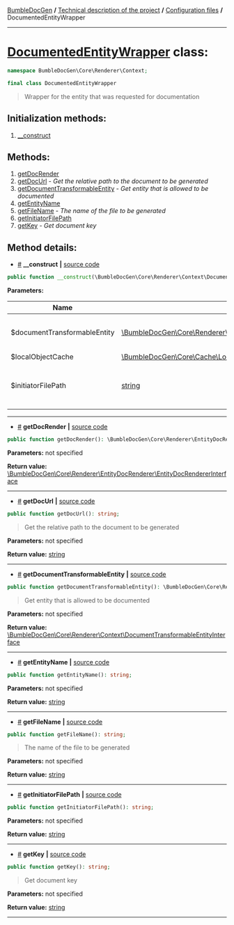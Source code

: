 <!-- {% raw %} -->
<embed> <a href="/docs/README.md">BumbleDocGen</a> <b>/</b> <a href="/docs/tech/readme.md">Technical description of the project</a> <b>/</b> <a href="/docs/tech/1.configuration/readme.md">Configuration files</a> <b>/</b> DocumentedEntityWrapper<hr> </embed>

<h1>
    <a href="https://github.com/bumble-tech/bumble-doc-gen/blob/master/src/Core/Renderer/Context/DocumentedEntityWrapper.php#L14">DocumentedEntityWrapper</a> class:
</h1>





```php
namespace BumbleDocGen\Core\Renderer\Context;

final class DocumentedEntityWrapper
```

<blockquote>Wrapper for the entity that was requested for documentation</blockquote>






<h2>Initialization methods:</h2>

<ol>
<li>
    <a href="#m-construct">__construct</a>
    </li>
</ol>

<h2>Methods:</h2>

<ol>
<li>
    <a href="#mgetdocrender">getDocRender</a>
    </li>
<li>
    <a href="#mgetdocurl">getDocUrl</a>
    - <i>Get the relative path to the document to be generated</i></li>
<li>
    <a href="#mgetdocumenttransformableentity">getDocumentTransformableEntity</a>
    - <i>Get entity that is allowed to be documented</i></li>
<li>
    <a href="#mgetentityname">getEntityName</a>
    </li>
<li>
    <a href="#mgetfilename">getFileName</a>
    - <i>The name of the file to be generated</i></li>
<li>
    <a href="#mgetinitiatorfilepath">getInitiatorFilePath</a>
    </li>
<li>
    <a href="#mgetkey">getKey</a>
    - <i>Get document key</i></li>
</ol>







<h2>Method details:</h2>

<div class='method_description-block'>

<ul>
<li><a name="m-construct" href="#m-construct">#</a>
 <b>__construct</b>
    <b>|</b> <a href="https://github.com/bumble-tech/bumble-doc-gen/blob/master/src/Core/Renderer/Context/DocumentedEntityWrapper.php#L20">source code</a></li>
</ul>

```php
public function __construct(\BumbleDocGen\Core\Renderer\Context\DocumentTransformableEntityInterface $documentTransformableEntity, \BumbleDocGen\Core\Cache\LocalCache\LocalObjectCache $localObjectCache, string $initiatorFilePath);
```



<b>Parameters:</b>

<table>
    <thead>
    <tr>
        <th>Name</th>
        <th>Type</th>
        <th>Description</th>
    </tr>
    </thead>
    <tbody>
            <tr>
            <td>$documentTransformableEntity</td>
            <td><a href='https://github.com/bumble-tech/bumble-doc-gen/blob/master/src/Core/Renderer/Context/DocumentTransformableEntityInterface.php'>\BumbleDocGen\Core\Renderer\Context\DocumentTransformableEntityInterface</a></td>
            <td>An entity that is allowed to be documented</td>
        </tr>
            <tr>
            <td>$localObjectCache</td>
            <td><a href='https://github.com/bumble-tech/bumble-doc-gen/blob/master/src/Core/Cache/LocalCache/LocalObjectCache.php'>\BumbleDocGen\Core\Cache\LocalCache\LocalObjectCache</a></td>
            <td>-</td>
        </tr>
            <tr>
            <td>$initiatorFilePath</td>
            <td><a href='https://www.php.net/manual/en/language.types.string.php'>string</a></td>
            <td>The file in which the documentation of the entity was requested</td>
        </tr>
        </tbody>
</table>



</div>
<hr>
<div class='method_description-block'>

<ul>
<li><a name="mgetdocrender" href="#mgetdocrender">#</a>
 <b>getDocRender</b>
    <b>|</b> <a href="https://github.com/bumble-tech/bumble-doc-gen/blob/master/src/Core/Renderer/Context/DocumentedEntityWrapper.php#L27">source code</a></li>
</ul>

```php
public function getDocRender(): \BumbleDocGen\Core\Renderer\EntityDocRenderer\EntityDocRendererInterface;
```



<b>Parameters:</b> not specified

<b>Return value:</b> <a href='https://github.com/bumble-tech/bumble-doc-gen/blob/master/src/Core/Renderer/EntityDocRenderer/EntityDocRendererInterface.php'>\BumbleDocGen\Core\Renderer\EntityDocRenderer\EntityDocRendererInterface</a>


</div>
<hr>
<div class='method_description-block'>

<ul>
<li><a name="mgetdocurl" href="#mgetdocurl">#</a>
 <b>getDocUrl</b>
    <b>|</b> <a href="https://github.com/bumble-tech/bumble-doc-gen/blob/master/src/Core/Renderer/Context/DocumentedEntityWrapper.php#L88">source code</a></li>
</ul>

```php
public function getDocUrl(): string;
```

<blockquote>Get the relative path to the document to be generated</blockquote>

<b>Parameters:</b> not specified

<b>Return value:</b> <a href='https://www.php.net/manual/en/language.types.string.php'>string</a>


</div>
<hr>
<div class='method_description-block'>

<ul>
<li><a name="mgetdocumenttransformableentity" href="#mgetdocumenttransformableentity">#</a>
 <b>getDocumentTransformableEntity</b>
    <b>|</b> <a href="https://github.com/bumble-tech/bumble-doc-gen/blob/master/src/Core/Renderer/Context/DocumentedEntityWrapper.php#L80">source code</a></li>
</ul>

```php
public function getDocumentTransformableEntity(): \BumbleDocGen\Core\Renderer\Context\DocumentTransformableEntityInterface;
```

<blockquote>Get entity that is allowed to be documented</blockquote>

<b>Parameters:</b> not specified

<b>Return value:</b> <a href='https://github.com/bumble-tech/bumble-doc-gen/blob/master/src/Core/Renderer/Context/DocumentTransformableEntityInterface.php'>\BumbleDocGen\Core\Renderer\Context\DocumentTransformableEntityInterface</a>


</div>
<hr>
<div class='method_description-block'>

<ul>
<li><a name="mgetentityname" href="#mgetentityname">#</a>
 <b>getEntityName</b>
    <b>|</b> <a href="https://github.com/bumble-tech/bumble-doc-gen/blob/master/src/Core/Renderer/Context/DocumentedEntityWrapper.php#L40">source code</a></li>
</ul>

```php
public function getEntityName(): string;
```



<b>Parameters:</b> not specified

<b>Return value:</b> <a href='https://www.php.net/manual/en/language.types.string.php'>string</a>


</div>
<hr>
<div class='method_description-block'>

<ul>
<li><a name="mgetfilename" href="#mgetfilename">#</a>
 <b>getFileName</b>
    <b>|</b> <a href="https://github.com/bumble-tech/bumble-doc-gen/blob/master/src/Core/Renderer/Context/DocumentedEntityWrapper.php#L72">source code</a></li>
</ul>

```php
public function getFileName(): string;
```

<blockquote>The name of the file to be generated</blockquote>

<b>Parameters:</b> not specified

<b>Return value:</b> <a href='https://www.php.net/manual/en/language.types.string.php'>string</a>


</div>
<hr>
<div class='method_description-block'>

<ul>
<li><a name="mgetinitiatorfilepath" href="#mgetinitiatorfilepath">#</a>
 <b>getInitiatorFilePath</b>
    <b>|</b> <a href="https://github.com/bumble-tech/bumble-doc-gen/blob/master/src/Core/Renderer/Context/DocumentedEntityWrapper.php#L96">source code</a></li>
</ul>

```php
public function getInitiatorFilePath(): string;
```



<b>Parameters:</b> not specified

<b>Return value:</b> <a href='https://www.php.net/manual/en/language.types.string.php'>string</a>


</div>
<hr>
<div class='method_description-block'>

<ul>
<li><a name="mgetkey" href="#mgetkey">#</a>
 <b>getKey</b>
    <b>|</b> <a href="https://github.com/bumble-tech/bumble-doc-gen/blob/master/src/Core/Renderer/Context/DocumentedEntityWrapper.php#L35">source code</a></li>
</ul>

```php
public function getKey(): string;
```

<blockquote>Get document key</blockquote>

<b>Parameters:</b> not specified

<b>Return value:</b> <a href='https://www.php.net/manual/en/language.types.string.php'>string</a>


</div>
<hr>

<!-- {% endraw %} -->